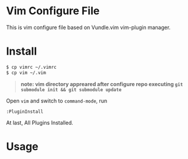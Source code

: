 Vim Configure File
==================
This is vim configure file based on Vundle.vim vim-plugin manager.

# Install
```sh
$ cp vimrc ~/.vimrc 
$ cp vim ~/.vim 
```
>**note: vim directory appreared after configure repo executing `git submodule init && git submodule update`**

Open `vim` and switch to `command-mode`, run
```
:PluginInstall
```
At last, All Plugins Installed.

# Usage

